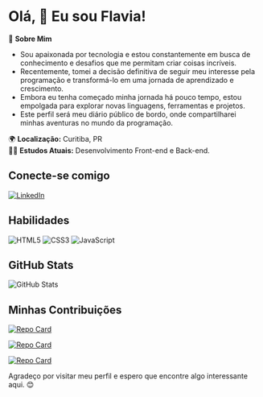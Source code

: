 # Olá, 👋 Eu sou Flavia!

🌟 **Sobre Mim**
- Sou apaixonada por tecnologia e estou constantemente em busca de conhecimento e desafios que me permitam criar coisas incríveis.
- Recentemente, tomei a decisão definitiva de seguir meu interesse pela programação e transformá-lo em uma jornada de aprendizado e crescimento.
- Embora eu tenha começado minha jornada há pouco tempo, estou empolgada para explorar novas linguagens, ferramentas e projetos.
- Este perfil será meu diário público de bordo, onde compartilharei minhas aventuras no mundo da programação.

🌍 **Localização:** Curitiba, PR  
👩‍💻 **Estudos Atuais:** Desenvolvimento Front-end e Back-end.

## Conecte-se comigo

[![LinkedIn](https://img.shields.io/badge/LinkedIn-000?style=for-the-badge&logo=linkedin&logoColor=0E76A8)](https://www.linkedin.com/in/flaviarosa25/)

## Habilidades 
![HTML5](https://img.shields.io/badge/HTML5-000?style=for-the-badge&logo=html5)
![CSS3](https://img.shields.io/badge/CSS3-000?style=for-the-badge&logo=css3&logoColor=264CE4)
![JavaScript](https://img.shields.io/badge/JavaScript-000?style=for-the-badge&logo=javascript)

## GitHub Stats
![GitHub Stats](https://github-readme-stats.vercel.app/api?username=flaviaros4&theme=ocean_dark&bg_color=#151a28&border_color=30A3DC&show_icons=true&icon_color=30A3DC&title_color=E94D5F&text_color=FFF)
## Minhas Contribuições

[![Repo Card](https://github-readme-stats.vercel.app/api/pin/?username=flaviaros4&repo=js-developer-pokedex&bg_color=151a28&border_color=FFF&show_icons=true&icon_color=FFF&title_color=8957B2&text_color=79c433)](https://github.com/flaviaros4/js-developer-pokedex)

[![Repo Card](https://github-readme-stats.vercel.app/api/pin/?username=flaviaros4&repo=trilha-css-desafio-01&bg_color=151a28&border_color=FFF&show_icons=true&icon_color=FFF&title_color=8957B2&text_color=79c433)](https://github.com/flaviaros4/trilha-css-desafio-01)

[![Repo Card](https://github-readme-stats.vercel.app/api/pin/?username=flaviaros4&repo=desafio-html-2&bg_color=151a28&border_color=FFF&show_icons=true&icon_color=FFF&title_color=8957B2&text_color=79c433)](https://github.com/flaviaros4/desafio-html-2)


Agradeço por visitar meu perfil e espero que encontre algo interessante aqui. 😊



